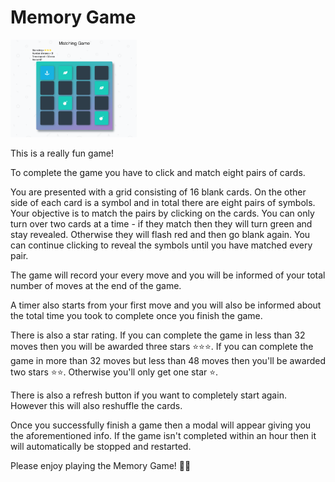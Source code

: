 # Memory Game

<img src="/img/Memory Game Screenshot.png" alt="screenshot of memory game" width="40%" height="40%">

This is a really fun game!

To complete the game you have to click and match eight pairs of cards.

You are presented with a grid consisting of 16 blank cards. On the other side of each card is a symbol and in total there are eight pairs of symbols. Your objective is to match the pairs by clicking on the cards. You can only turn over two cards at a time - if they match then they will turn green and stay revealed. Otherwise they will flash red and then go blank again. You can continue clicking to reveal the symbols until you have matched every pair.

The game will record your every move and you will be informed of your total number of moves at the end of the game.

A timer also starts from your first move and you will also be informed about the total time you took to complete once you finish the game.

There is also a star rating. If you can complete the game in less than 32 moves then you will be awarded three stars ⭐️⭐️⭐️. If you can complete the game in more than 32 moves but less than 48 moves then you'll be awarded two stars ⭐️⭐️. Otherwise you'll only get one star ⭐️.

There is also a refresh button  if you want to completely start again. However this will also reshuffle the cards.

Once you successfully finish a game then a modal will appear giving you the aforementioned info. If the game isn't completed within an hour then it will automatically be stopped and restarted.

Please enjoy playing the Memory Game! 🤞😃
